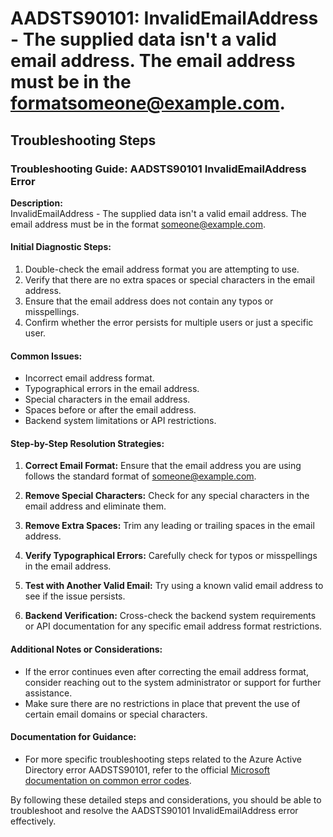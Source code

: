 
# AADSTS90101: InvalidEmailAddress - The supplied data isn't a valid email address. The email address must be in the formatsomeone@example.com.


## Troubleshooting Steps
### Troubleshooting Guide: AADSTS90101 InvalidEmailAddress Error

**Description:**  
InvalidEmailAddress - The supplied data isn't a valid email address. The email address must be in the format someone@example.com.

#### Initial Diagnostic Steps:
1. Double-check the email address format you are attempting to use.
2. Verify that there are no extra spaces or special characters in the email address.
3. Ensure that the email address does not contain any typos or misspellings.
4. Confirm whether the error persists for multiple users or just a specific user.

#### Common Issues:
- Incorrect email address format.
- Typographical errors in the email address.
- Special characters in the email address.
- Spaces before or after the email address.
- Backend system limitations or API restrictions.

#### Step-by-Step Resolution Strategies:
1. **Correct Email Format:** Ensure that the email address you are using follows the standard format of someone@example.com.
   
2. **Remove Special Characters:** Check for any special characters in the email address and eliminate them.

3. **Remove Extra Spaces:** Trim any leading or trailing spaces in the email address.

4. **Verify Typographical Errors:** Carefully check for typos or misspellings in the email address.

5. **Test with Another Valid Email:** Try using a known valid email address to see if the issue persists.

6. **Backend Verification:** Cross-check the backend system requirements or API documentation for any specific email address format restrictions.

#### Additional Notes or Considerations:
- If the error continues even after correcting the email address format, consider reaching out to the system administrator or support for further assistance.
- Make sure there are no restrictions in place that prevent the use of certain email domains or special characters.

#### Documentation for Guidance:
- For more specific troubleshooting steps related to the Azure Active Directory error AADSTS90101, refer to the official [Microsoft documentation on common error codes](https://docs.microsoft.com/en-us/azure/active-directory/develop/reference-aadsts-error-codes).

By following these detailed steps and considerations, you should be able to troubleshoot and resolve the AADSTS90101 InvalidEmailAddress error effectively.